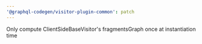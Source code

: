 ```yaml
---
'@graphql-codegen/visitor-plugin-common': patch
---
```


Only compute ClientSideBaseVisitor's fragmentsGraph once at instantiation time
